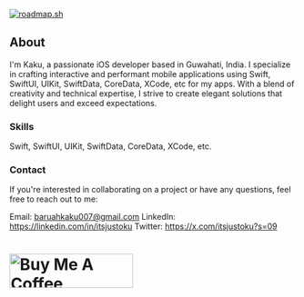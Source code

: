 <a href="https://roadmap.sh"><img src="https://roadmap.sh/card/wide/66a93148e886d0166c63049d?variant=dark" alt="roadmap.sh"/></a>

## About

I'm Kaku, a passionate iOS developer based in Guwahati, India. I specialize in crafting interactive and performant mobile applications using Swift, SwiftUI, UIKit, SwiftData, CoreData, XCode, etc for my apps. With a blend of creativity and technical expertise, I strive to create elegant solutions that delight users and exceed expectations.

### Skills

Swift, SwiftUI, UIKit, SwiftData, CoreData, XCode, etc.

### Contact

If you're interested in collaborating on a project or have any questions, feel free to reach out to me:

Email: baruahkaku007@gmail.com
LinkedIn: https://linkedin.com/in/itsjustoku
Twitter: https://x.com/itsjustoku?s=09
# <a href="https://www.buymeacoffee.com/kvrarc" target="_blank"><img src="https://cdn.buymeacoffee.com/buttons/v2/default-yellow.png" alt="Buy Me A Coffee" style="height: 60px !important;width: 217px !important;" ></a>
